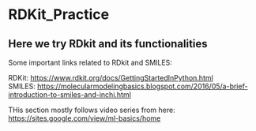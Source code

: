 # RDKit_Practice
## Here we try RDkit and its functionalities

Some important links related to RDkit and SMILES:

RDKit: https://www.rdkit.org/docs/GettingStartedInPython.html  
SMILES: https://molecularmodelingbasics.blogspot.com/2016/05/a-brief-introduction-to-smiles-and-inchi.html  

THis section mostly follows video series from here: https://sites.google.com/view/ml-basics/home  
